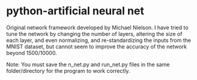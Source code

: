 # python-artificial neural net
Original network framework developed by Michael Nielson.
I have tried to tune the network by changing the number of layers,
altering the size of each layer, and even normalizing, and re-standardizing the inputs
from the MNIST dataset, but cannot seem to improve the accuracy of the network beyond
1500/10000.

Note:
You must save the n_net.py and run_net.py files in the same folder/directory
for the program to work correctly.
